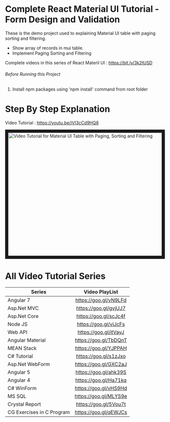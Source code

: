 # Complete React Material UI Tutorial - Form Design and Validation

These is the demo project used to explaining Material UI table with paging sorting and filtering.
- Show array of records in mui table.
- Implement Paging Sorting and Filtering

Complete videos in this series of React Materil UI : https://bit.ly/3k2tUSD

###### Before Running this Project
 1. Install npm packages using 'npm install' command from root folder

 # Step By Step Explanation

 Video Tutorial : https://youtu.be/iVI3cCd9HQ8
 
 <a href="http://www.youtube.com/watch?feature=player_embedded&v=iVI3cCd9HQ8
" target="_blank"><img src="http://img.youtube.com/vi/iVI3cCd9HQ8/0.jpg" 
alt="Video Tutorial for Material UI Table with Paging, Sorting and Filtering" width="500" height="400" border="10" /></a>


# All Video Tutorial Series
| Series        | Video PlayList          |
| ------------- |:-------------:|
| Angular 7|https://goo.gl/vN9LFd  |
| Asp.Net MVC|https://goo.gl/gvjUJ7  |
| Asp.Net Core|https://goo.gl/scJc4f  |
| Node JS|https://goo.gl/viJcFs  |
| Web API|https://goo.gl/itVayJ  |
| Angular Material|https://goo.gl/TbDQnT  |
| MEAN Stack|https://goo.gl/YJPPAH  |
| C# Tutorial|https://goo.gl/s1zJxo  |
| Asp.Net WebForm|https://goo.gl/GXC2aJ  |
| Angular 5|https://goo.gl/ahk39S  |
| Angular 4|https://goo.gl/Ha71kq  |
| C# WinForm|https://goo.gl/vHS9Hd  |
| MS SQL|https://goo.gl/MLYS9e  |
| Crystal Report|https://goo.gl/5Vou7t  |
| CG Exercises in C Program|https://goo.gl/qEWJCs  |

